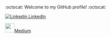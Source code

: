 :octocat: Welcome to my GitHub profile! :octocat:


[![Linkedin](https://i.stack.imgur.com/gVE0j.png) LinkedIn](https://www.linkedin.com/in/ski-s)
&nbsp;


[<img src="https://cdn-icons-png.flaticon.com/512/5968/5968906.png" width="30">Medium</img>](https://vinayski.medium.com)
&nbsp;
